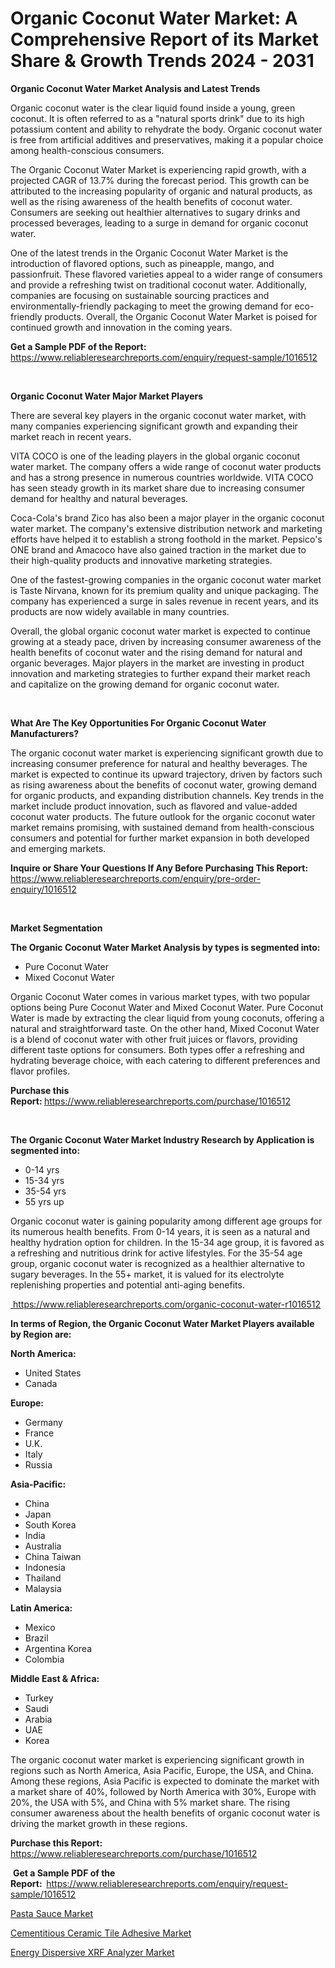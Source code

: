 <p><h1>Organic Coconut Water Market: A Comprehensive Report of its Market Share & Growth Trends 2024 - 2031</h1></p><p><strong>Organic Coconut Water Market Analysis and Latest Trends</strong></p>
<p><p>Organic coconut water is the clear liquid found inside a young, green coconut. It is often referred to as a "natural sports drink" due to its high potassium content and ability to rehydrate the body. Organic coconut water is free from artificial additives and preservatives, making it a popular choice among health-conscious consumers.</p><p>The Organic Coconut Water Market is experiencing rapid growth, with a projected CAGR of 13.7% during the forecast period. This growth can be attributed to the increasing popularity of organic and natural products, as well as the rising awareness of the health benefits of coconut water. Consumers are seeking out healthier alternatives to sugary drinks and processed beverages, leading to a surge in demand for organic coconut water.</p><p>One of the latest trends in the Organic Coconut Water Market is the introduction of flavored options, such as pineapple, mango, and passionfruit. These flavored varieties appeal to a wider range of consumers and provide a refreshing twist on traditional coconut water. Additionally, companies are focusing on sustainable sourcing practices and environmentally-friendly packaging to meet the growing demand for eco-friendly products. Overall, the Organic Coconut Water Market is poised for continued growth and innovation in the coming years.</p></p>
<p><strong>Get a Sample PDF of the Report:&nbsp;</strong> <a href="https://www.reliableresearchreports.com/enquiry/request-sample/1016512">https://www.reliableresearchreports.com/enquiry/request-sample/1016512</a></p>
<p>&nbsp;</p>
<p><strong>Organic Coconut Water Major Market Players</strong></p>
<p><p>There are several key players in the organic coconut water market, with many companies experiencing significant growth and expanding their market reach in recent years. </p><p>VITA COCO is one of the leading players in the global organic coconut water market. The company offers a wide range of coconut water products and has a strong presence in numerous countries worldwide. VITA COCO has seen steady growth in its market share due to increasing consumer demand for healthy and natural beverages.</p><p>Coca-Cola's brand Zico has also been a major player in the organic coconut water market. The company's extensive distribution network and marketing efforts have helped it to establish a strong foothold in the market. Pepsico's ONE brand and Amacoco have also gained traction in the market due to their high-quality products and innovative marketing strategies.</p><p>One of the fastest-growing companies in the organic coconut water market is Taste Nirvana, known for its premium quality and unique packaging. The company has experienced a surge in sales revenue in recent years, and its products are now widely available in many countries.</p><p>Overall, the global organic coconut water market is expected to continue growing at a steady pace, driven by increasing consumer awareness of the health benefits of coconut water and the rising demand for natural and organic beverages. Major players in the market are investing in product innovation and marketing strategies to further expand their market reach and capitalize on the growing demand for organic coconut water.</p></p>
<p>&nbsp;</p>
<p><strong>What Are The Key Opportunities For Organic Coconut Water Manufacturers?</strong></p>
<p><p>The organic coconut water market is experiencing significant growth due to increasing consumer preference for natural and healthy beverages. The market is expected to continue its upward trajectory, driven by factors such as rising awareness about the benefits of coconut water, growing demand for organic products, and expanding distribution channels. Key trends in the market include product innovation, such as flavored and value-added coconut water products. The future outlook for the organic coconut water market remains promising, with sustained demand from health-conscious consumers and potential for further market expansion in both developed and emerging markets.</p></p>
<p><strong>Inquire or Share Your Questions If Any Before Purchasing This Report:</strong> <a href="https://www.reliableresearchreports.com/enquiry/pre-order-enquiry/1016512">https://www.reliableresearchreports.com/enquiry/pre-order-enquiry/1016512</a></p>
<p>&nbsp;</p>
<p><strong>Market Segmentation</strong></p>
<p><strong>The Organic Coconut Water Market Analysis by types is segmented into:</strong></p>
<p><ul><li>Pure Coconut Water</li><li>Mixed Coconut Water</li></ul></p>
<p><p>Organic Coconut Water comes in various market types, with two popular options being Pure Coconut Water and Mixed Coconut Water. Pure Coconut Water is made by extracting the clear liquid from young coconuts, offering a natural and straightforward taste. On the other hand, Mixed Coconut Water is a blend of coconut water with other fruit juices or flavors, providing different taste options for consumers. Both types offer a refreshing and hydrating beverage choice, with each catering to different preferences and flavor profiles.</p></p>
<p><strong>Purchase this Report:&nbsp;</strong><a href="https://www.reliableresearchreports.com/purchase/1016512">https://www.reliableresearchreports.com/purchase/1016512</a></p>
<p>&nbsp;</p>
<p><strong>The Organic Coconut Water Market Industry Research by Application is segmented into:</strong></p>
<p><ul><li>0-14 yrs</li><li>15-34 yrs</li><li>35-54 yrs</li><li>55 yrs up</li></ul></p>
<p><p>Organic coconut water is gaining popularity among different age groups for its numerous health benefits. From 0-14 years, it is seen as a natural and healthy hydration option for children. In the 15-34 age group, it is favored as a refreshing and nutritious drink for active lifestyles. For the 35-54 age group, organic coconut water is recognized as a healthier alternative to sugary beverages. In the 55+ market, it is valued for its electrolyte replenishing properties and potential anti-aging benefits.</p></p>
<p><a href="https://www.reliableresearchreports.com/organic-coconut-water-r1016512">&nbsp;https://www.reliableresearchreports.com/organic-coconut-water-r1016512</a></p>
<p><strong>In terms of Region, the Organic Coconut Water Market Players available by Region are:</strong></p>
<p>
    <p> <strong> North America: </strong>
        <ul>
            <li>United States</li>
            <li>Canada</li>
        </ul>
        </p> 
    <p> <strong> Europe: </strong>
        <ul>
            <li>Germany</li>
            <li>France</li>
            <li>U.K.</li>
            <li>Italy</li>
            <li>Russia</li>
        </ul>
        </p> 
    <p> <strong> Asia-Pacific: </strong>
        <ul>
            <li>China</li>
            <li>Japan</li>
            <li>South Korea</li>
            <li>India</li>
            <li>Australia</li>
            <li>China Taiwan</li>
            <li>Indonesia</li>
            <li>Thailand</li>
            <li>Malaysia</li>
        </ul>
        </p> 
    <p> <strong> Latin America: </strong>
        <ul>
            <li>Mexico</li>
            <li>Brazil</li>
            <li>Argentina Korea</li>
            <li>Colombia</li>
        </ul>
        </p> 
    <p> <strong> Middle East & Africa: </strong>
        <ul>
            <li>Turkey</li>
            <li>Saudi</li>
            <li>Arabia</li>
            <li>UAE</li>
            <li>Korea</li>
        </ul>
    </p>
    </p>
<p><p>The organic coconut water market is experiencing significant growth in regions such as North America, Asia Pacific, Europe, the USA, and China. Among these regions, Asia Pacific is expected to dominate the market with a market share of 40%, followed by North America with 30%, Europe with 20%, the USA with 5%, and China with 5% market share. The rising consumer awareness about the health benefits of organic coconut water is driving the market growth in these regions.</p></p>
<p><strong>Purchase this Report: </strong><a href="https://www.reliableresearchreports.com/purchase/1016512">https://www.reliableresearchreports.com/purchase/1016512</a></p>
<p>&nbsp;<strong>Get a Sample PDF of the Report:&nbsp;&nbsp;</strong><a href="https://www.reliableresearchreports.com/enquiry/request-sample/1016512">https://www.reliableresearchreports.com/enquiry/request-sample/1016512</a></p>
<p><strong></strong></p>
<p><p><a href="https://github.com/ChiragRp1/Market-Research-Report-List-4/blob/main/pasta-sauce-market.md">Pasta Sauce Market</a></p><p><a href="https://www.linkedin.com/pulse/cementitious-ceramic-tile-adhesive-market-size-share-amp-axq7c?trackingId=y0vI1MTxsHgofBHFXHg3OQ%3D%3D">Cementitious Ceramic Tile Adhesive Market</a></p><p><a href="https://www.linkedin.com/pulse/energy-dispersive-xrf-analyzer-market-size-reflecting-forecast-xfu5c?trackingId=HQQbokJurjversIvN3AoKw%3D%3D">Energy Dispersive XRF Analyzer Market</a></p></p>